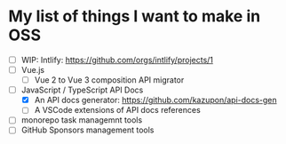 # My list of things I want to make in OSS

- [ ] WIP: Intlify: https://github.com/orgs/intlify/projects/1
- [ ] Vue.js
  - [ ] Vue 2 to Vue 3 composition API migrator
- [ ] JavaScript / TypeScript API Docs
  - [x] An API docs generator: https://github.com/kazupon/api-docs-gen
  - [ ] A VSCode extensions of API docs references
- [ ] monorepo task managemnt tools
- [ ] GitHub Sponsors management tools